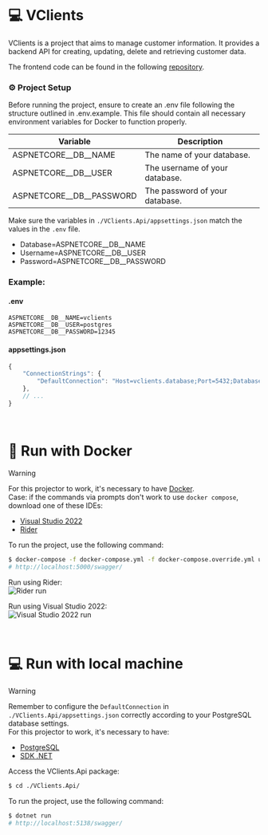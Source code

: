 ﻿# 💻 VClients

VClients is a project that aims to manage customer information. It provides a backend API for creating, updating, delete and retrieving customer data.

The frontend code can be found in the following [repository](https://github.com/LuigiVanin/customer-manager-sample).

### ⚙️ Project Setup 

Before running the project, ensure to create an .env file following the structure outlined in .env.example. This file should contain all necessary environment variables for Docker to function properly.

| Variable      | Description                                        |
|---------------|----------------------------------------------------|
| ASPNETCORE__DB__NAME | The name of your database. |
| ASPNETCORE__DB__USER | The username of your database. |
| ASPNETCORE__DB__PASSWORD | The password of your database. |

Make sure the variables in `./VClients.Api/appsettings.json` match the values in the `.env` file. 
- Database=ASPNETCORE__DB__NAME
- Username=ASPNETCORE__DB__USER 
- Password=ASPNETCORE__DB__PASSWORD

### Example:
#### .env
```
ASPNETCORE__DB__NAME=vclients
ASPNETCORE__DB__USER=postgres
ASPNETCORE__DB__PASSWORD=12345
```

#### appsettings.json
```js
{
    "ConnectionStrings": {
        "DefaultConnection": "Host=vclients.database;Port=5432;Database=vclients;Username=postgres;Password=12345"
    },
    // ...
}
```
<br>

# 🐋 Run with Docker 

> [!warning]
> For this projector to work, it's necessary to have [Docker](https://www.docker.com/products/docker-desktop/). <br>
> Case: if the commands via prompts don't work to use `docker compose`, download one of these IDEs:
> - [Visual Studio 2022](https://visualstudio.microsoft.com/pt-br/vs/)
> - [Rider](https://www.jetbrains.com/pt-br/rider/)

To run the project, use the following command:
```bash
$ docker-compose -f docker-compose.yml -f docker-compose.override.yml up -d
# http://localhost:5000/swagger/
```

Run using Rider:<br>
![Rider run](https://github.com/maycon-mdrs/web-2/assets/81583731/1bd45aef-3268-4032-ac4c-0a4424ae81e0)

Run using Visual Studio 2022:<br>
![Visual Studio 2022 run](https://github.com/maycon-mdrs/web-2/assets/81583731/7f3a66d4-7a5f-415f-9a81-124cb9cec4e8)

<br>

# 💻 Run with local machine

> [!warning]
> Remember to configure the `DefaultConnection` in `./VClients.Api/appsettings.json` correctly according to your PostgreSQL database settings. <br>
> For this projector to work, it's necessary to have:
> - [PostgreSQL](https://www.postgresql.org/)
> - [SDK .NET](https://dotnet.microsoft.com/pt-br/download)

Access the VClients.Api package:
```bash
$ cd ./VClients.Api/
```

To run the project, use the following command:
```bash
$ dotnet run
# http://localhost:5138/swagger/
```